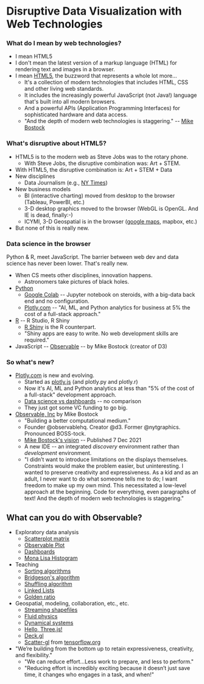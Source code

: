 
# Disruptive Data Visualization with Web Technologies

### What do I mean by web technologies?

* I mean HTML5
* I don't mean the latest version of a markup language (HTML) for rendering text and images in a browser.
* I mean [HTML5](https://developer.mozilla.org/en-US/docs/Glossary/HTML5), 
the buzzword that represents a whole lot more...
  * It's a collection of modern technologies that includes HTML, CSS and other living web standards.
  * It includes the increasingly powerful JavaScript (not Java!) language that's built into all modern browsers.
  * And a powerful APIs (Application Programming Interfaces) for sophisticated hardware and data access.
  * "And the depth of modern web technologies is staggering." -- [Mike Bostock](https://observablehq.com/@observablehq/future-of-data-work-q-a-with-mike-bostock)

### What's disruptive about HTML5?

* HTML5 is to the modern web as Steve Jobs was to the rotary phone.
  * With Steve Jobs, the disruptive combination was: Art + STEM.
* With HTML5, the disruptive combination is: Art + STEM + Data
* New disciplines
  * Data Journalism (e.g., [NY Times](https://archive.nytimes.com/www.nytimes.com/interactive/2012/02/13/us/politics/2013-budget-proposal-graphic.html))
* New business models
  * BI (interactive charting) moved from desktop to the browser (Tableau, PowerBI, etc.)
  * 3-D desktop graphics moved to the browser (WebGL is OpenGL. And IE is dead, finally:-)
  * ICYMI, 3-D Geospatial is in the browser ([google maps](https://www.google.com/maps/place/Portland,+ME/@43.6669249,-70.3515984,11z/data=!3m1!4b1!4m5!3m4!1s0x4cb29c72aab0ee2d:0x7e9db6b53372fa29!8m2!3d43.6590993!4d-70.2568189), mapbox, etc.) 
* But none of this is really new.

### Data science in the browser

Python & R, meet JavaScript. The barrier between web dev and data science has never been lower. That's really new.

* When CS meets other disciplines, innovation happens.
  * Astronomers take pictures of black holes.
* [Python](https://www.anaconda.com/blog/python-data-visualization-2018-why-so-many-libraries)
  * [Google Colab](https://colab.research.google.com/) -- Jupyter notebook on steroids, with a big-data back end and no configuration.
  * [Plotly.com](https://plotly.com/) -- "AI, ML, and Python analytics for business at 5% the cost of a full-stack approach."
* [R](https://ggplot2.tidyverse.org/) -- R Studio, R Shiny
  * [R Shiny](https://shiny.rstudio.com/) is the R counterpart.
  * "Shiny apps are easy to write. No web development skills are required."
* JavaScript -- [Observable](https://observablehq.com/) -- by Mike Bostock (creator of D3)

### So what's new?

* [Plotly.com](https://plotly.com/) is new and evolving.
  * Started as [plotly.js](https://github.com/plotly/plotly.js) (and plotly.py and plotly.r)
  * Now it's AI, ML and Python analytics at less than "5% of the cost of a full-stack" development approach.
  * [Data science vs dashboards](https://plotly.com/comparing-dash-tableau-powerbi-einstein-analytics/) -- no comparison
  * They just got some VC funding to go big.
* [Observable, Inc](http://observablehq.com) by Mike Bostock
  * "Building a better computational medium." 
  * Founder @observablehq. Creator @d3. Former @nytgraphics. Pronounced BOSS-tock.
  * [Mike Bostock's vision](https://observablehq.com/@observablehq/future-of-data-work-q-a-with-mike-bostock) -- Published 7 Dec 2021
  * A new IDE -- an integrated *discovery* environment rather than *development* environment.
  * "I didn’t want to introduce limitations on the displays themselves.
Constraints would make the problem easier, but uninteresting.
I wanted to preserve creativity and expressiveness.
As a kid and as an adult, I never want to do what someone tells me to do; I want freedom to make up my own mind.
This necessitated a low-level approach at the beginning.
Code for everything, even paragraphs of text! And the depth of modern web technologies is staggering."

## What can you do with Observable?

* Exploratory data analysis
  * [Scatterplot matrix](https://observablehq.com/@d3/brushable-scatterplot-matrix?collection=@d3/d3-brush)
  * [Observable Plot](https://observablehq.com/@observablehq/plot)
  * [Dashboards](https://observablehq.com/@mbostock/dashboard)
  * [Mona Lisa Histogram](https://observablehq.com/@d3/mona-lisa-histogram)
* Teaching
  * [Sorting algorithms](https://observablehq.com/@tmcw/sorting-overview?collection=@tmcw/sorting-algorithms)
  * [Bridgeson's algorithm](https://observablehq.com/@mbostock/bridsons-algorithm)
  * [Shuffling algorithm](https://observablehq.com/@mbostock/visualizing-order)
  * [Linked Lists](https://observablehq.com/@mbostock/linked-lists?collection=@mbostock/data-structures)
  * [Golden ratio](https://observablehq.com/@mbostock/golden-mona-lisa)
* Geospatial, modeling, collaboration, etc., etc.
  * [Streaming shapefiles](https://observablehq.com/@mbostock/streaming-shapefiles)
  * [Fluid physics](https://observablehq.com/@mbostock/liquidfun)
  * [Dynamical systems](https://observablehq.com/@mbostock/de-jong-attractor-ii?collection=@observablehq/webgl)
  * [Hello, Three.js!](https://observablehq.com/@mbostock/hello-three-js)
  * [Deck.gl](https://observablehq.com/@pessimistress/deck-gl-tutorial?collection=@pessimistress/deck-gl-tutorials)
  * [Scatter-gl](https://observablehq.com/d/386845a4a17cfb25?collection=@pbogden/3d) from [tensorflow.org](http://projector.tensorflow.org/)
* "We’re building from the bottom up to retain expressiveness, creativity, and flexibility."
  * "We can reduce effort...Less work to prepare, and less to perform."
  * "Reducing effort is incredibly exciting because it doesn’t just save time, it changes who engages in a task, and when!"
